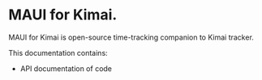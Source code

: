 # MAUI for Kimai.
MAUI for Kimai is open-source time-tracking companion to Kimai tracker. 

This documentation contains:
- API documentation of code 

